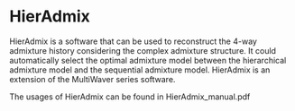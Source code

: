 # HierAdmix
HierAdmix is a software that can be used to reconstruct the 4-way admixture history considering the complex admixture structure. It could automatically select the optimal admixture model between the hierarchical admixture model and the sequential admixture model. HierAdmix is an extension of the MultiWaver series software.

The usages of HierAdmix can be found in HierAdmix_manual.pdf
